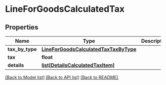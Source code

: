 # LineForGoodsCalculatedTax

## Properties
Name | Type | Description | Notes
------------ | ------------- | ------------- | -------------
**tax_by_type** | [**LineForGoodsCalculatedTaxTaxByType**](LineForGoodsCalculatedTaxTaxByType.md) |  | [optional] 
**tax** | **float** |  | [optional] 
**details** | [**list[DetailsCalculatedTaxItem]**](DetailsCalculatedTaxItem.md) |  | [optional] 

[[Back to Model list]](../README.md#documentation-for-models) [[Back to API list]](../README.md#documentation-for-api-endpoints) [[Back to README]](../README.md)


